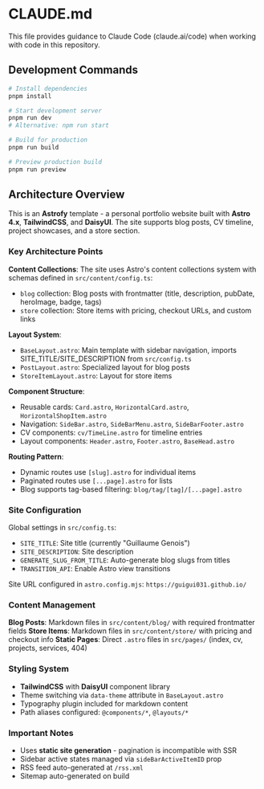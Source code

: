 # CLAUDE.md

This file provides guidance to Claude Code (claude.ai/code) when working with code in this repository.

## Development Commands

```bash
# Install dependencies
pnpm install

# Start development server
pnpm run dev
# Alternative: npm run start

# Build for production
pnpm run build

# Preview production build
pnpm run preview
```

## Architecture Overview

This is an **Astrofy** template - a personal portfolio website built with **Astro 4.x**, **TailwindCSS**, and **DaisyUI**. The site supports blog posts, CV timeline, project showcases, and a store section.

### Key Architecture Points

**Content Collections**: The site uses Astro's content collections system with schemas defined in `src/content/config.ts`:
- `blog` collection: Blog posts with frontmatter (title, description, pubDate, heroImage, badge, tags)
- `store` collection: Store items with pricing, checkout URLs, and custom links

**Layout System**: 
- `BaseLayout.astro`: Main template with sidebar navigation, imports SITE_TITLE/SITE_DESCRIPTION from `src/config.ts`
- `PostLayout.astro`: Specialized layout for blog posts
- `StoreItemLayout.astro`: Layout for store items

**Component Structure**:
- Reusable cards: `Card.astro`, `HorizontalCard.astro`, `HorizontalShopItem.astro`
- Navigation: `SideBar.astro`, `SideBarMenu.astro`, `SideBarFooter.astro`
- CV components: `cv/TimeLine.astro` for timeline entries
- Layout components: `Header.astro`, `Footer.astro`, `BaseHead.astro`

**Routing Pattern**:
- Dynamic routes use `[slug].astro` for individual items
- Paginated routes use `[...page].astro` for lists
- Blog supports tag-based filtering: `blog/tag/[tag]/[...page].astro`

### Site Configuration

Global settings in `src/config.ts`:
- `SITE_TITLE`: Site title (currently "Guillaume Genois")
- `SITE_DESCRIPTION`: Site description  
- `GENERATE_SLUG_FROM_TITLE`: Auto-generate blog slugs from titles
- `TRANSITION_API`: Enable Astro view transitions

Site URL configured in `astro.config.mjs`: `https://guigui031.github.io/`

### Content Management

**Blog Posts**: Markdown files in `src/content/blog/` with required frontmatter fields
**Store Items**: Markdown files in `src/content/store/` with pricing and checkout info
**Static Pages**: Direct `.astro` files in `src/pages/` (index, cv, projects, services, 404)

### Styling System

- **TailwindCSS** with **DaisyUI** component library
- Theme switching via `data-theme` attribute in `BaseLayout.astro`
- Typography plugin included for markdown content
- Path aliases configured: `@components/*`, `@layouts/*`

### Important Notes

- Uses **static site generation** - pagination is incompatible with SSR
- Sidebar active states managed via `sideBarActiveItemID` prop
- RSS feed auto-generated at `/rss.xml`
- Sitemap auto-generated on build